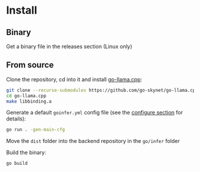 # Install

## Binary

Get a binary file in the releases section (Linux only)

## From source

Clone the repository, cd into it and install [go-llama.cpp](https://github.com/go-skynet/go-llama.cpp):

```bash
git clone --recurse-submodules https://github.com/go-skynet/go-llama.cpp
cd go-llama.cpp
make libbinding.a
```

Generate a default `goinfer.yml` config file
(see the <a href="javascript:openLink('/get_started/configure')">configure section</a> for details):

```bash
go run . -gen-main-cfg
```

Move the `dist` folder into the backend repository in the `go/infer` folder

Build the binary:

```bash
go build
```